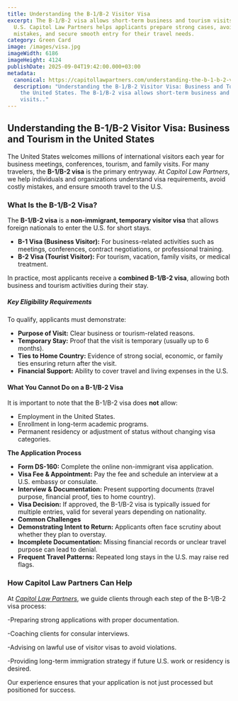 ```yaml
---
title: Understanding the B-1/B-2 Visitor Visa
excerpt: The B-1/B-2 visa allows short-term business and tourism visits to the
  U.S. Capitol Law Partners helps applicants prepare strong cases, avoid
  mistakes, and secure smooth entry for their travel needs.
category: Green Card
image: /images/visa.jpg
imageWidth: 6186
imageHeight: 4124
publishDate: 2025-09-04T19:42:00.000+03:00
metadata:
  canonical: https://capitollawpartners.com/understanding-the-b-1-b-2-visitor-visa-business-and-tourism-in-the-united-states
  description: "Understanding the B-1/B-2 Visitor Visa: Business and Tourism in
    the United States. The B-1/B-2 visa allows short-term business and tourism
    visits.."
---
```

## **Understanding the B-1/B-2 Visitor Visa: Business and Tourism in the United States** 

The United States welcomes millions of international visitors each year for business meetings, conferences, tourism, and family visits. For many travelers, the **B-1/B-2 visa** is the primary entryway. At *Capitol Law Partners*, we help individuals and organizations understand visa requirements, avoid costly mistakes, and ensure smooth travel to the U.S. 

### **What Is the B-1/B-2 Visa?** 

The **B-1/B-2 visa** is a **non-immigrant, temporary visitor visa** that allows foreign nationals to enter the U.S. for short stays. 

* **B-1 Visa (Business Visitor):** For business-related activities such as meetings, conferences, contract negotiations, or professional training. 
* **B-2 Visa (Tourist Visitor):** For tourism, vacation, family visits, or medical treatment. 

In practice, most applicants receive a **combined B-1/B-2 visa**, allowing both business and tourism activities during their stay. 

##### **Key Eligibility Requirements** 

To qualify, applicants must demonstrate: 

* **Purpose of Visit:** Clear business or tourism-related reasons. 
* **Temporary Stay:** Proof that the visit is temporary (usually up to 6 months). 
* **Ties to Home Country:** Evidence of strong social, economic, or family ties ensuring return after the visit. 
* **Financial Support:** Ability to cover travel and living expenses in the U.S. 

#### **What You Cannot Do on a B-1/B-2 Visa** 

It is important to note that the B-1/B-2 visa does **not** allow: 

* Employment in the United States. 
* Enrollment in long-term academic programs. 
* Permanent residency or adjustment of status without changing visa categories. 

**The Application Process** 

* **Form DS-160:** Complete the online non-immigrant visa application. 
* **Visa Fee & Appointment:** Pay the fee and schedule an interview at a U.S. embassy or consulate. 
* **Interview & Documentation:** Present supporting documents (travel purpose, financial proof, ties to home country). 
* **Visa Decision:** If approved, the B-1/B-2 visa is typically issued for multiple entries, valid for several years depending on nationality. 
* **Common Challenges** 
* **Demonstrating Intent to Return:** Applicants often face scrutiny about whether they plan to overstay. 
* **Incomplete Documentation:** Missing financial records or unclear travel purpose can lead to denial. 
* **Frequent Travel Patterns:** Repeated long stays in the U.S. may raise red flags. 

### **How Capitol Law Partners Can Help** 

At *[Capitol Law Partners](https://capitollawpartners.com)*, we guide clients through each step of the B-1/B-2 visa process: 

\-Preparing strong applications with proper documentation. 

\-Coaching clients for consular interviews. 

\-Advising on lawful use of visitor visas to avoid violations. 

\-Providing long-term immigration strategy if future U.S. work or residency is desired. 

Our experience ensures that your application is not just processed but positioned for success.
